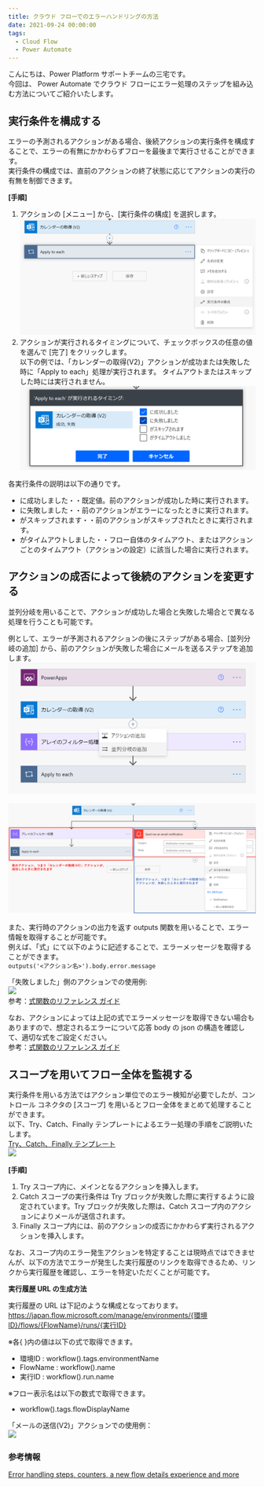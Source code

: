 ```yaml
---
title: クラウド フローでのエラーハンドリングの方法
date: 2021-09-24 00:00:00
tags:
  - Cloud Flow
  - Power Automate
---
```


こんにちは、Power Platform サポートチームの三宅です。  
  今回は、 Power Automate でクラウド フローにエラー処理のステップを組み込む方法についてご紹介いたします。

## 実行条件を構成する    
 
エラーの予測されるアクションがある場合、後続アクションの実行条件を構成することで、エラーの有無にかかわらずフローを最後まで実行させることができます。  
実行条件の構成では、直前のアクションの終了状態に応じてアクションの実行の有無を制御できます。  

**[手順]**  
1. アクションの [メニュー] から、[実行条件の構成] を選択します。  
![](./CloudFlow-ErrorHandling/img1.png) 　
2. アクションが実行されるタイミングについて、チェックボックスの任意の値を選んで [完了] をクリックします。  
以下の例では、「カレンダーの取得(V2)」アクションが成功または失敗した時に「Apply to each」処理が実行されます。
タイムアウトまたはスキップした時には実行されません。  
![](./CloudFlow-ErrorHandling/img2.png)  

各実行条件の説明は以下の通りです。 

- に成功しました・・既定値。前のアクションが成功した時に実行されます。  
- に失敗しました・・前のアクションがエラーになったときに実行されます。  
- がスキップされます・・前のアクションがスキップされたときに実行されます。  
- がタイムアウトしました・・フロー自体のタイムアウト、またはアクションごとのタイムアウト（アクションの設定）に該当した場合に実行されます。

## アクションの成否によって後続のアクションを変更する

並列分岐を用いることで、アクションが成功した場合と失敗した場合とで異なる処理を行うことも可能です。

例として、エラーが予測されるアクションの後にステップがある場合、[並列分岐の追加] から、前のアクションが失敗した場合にメールを送るステップを追加します。  
![](./CloudFlow-ErrorHandling/img3.png)  

![](./CloudFlow-ErrorHandling/img4.png)

また、実行時のアクションの出力を返す outputs 関数を用いることで、エラー情報を取得することが可能です。  
例えば、「式」にて以下のように記述することで、エラーメッセージを取得することができます。  
```outputs('<アクション名>').body.error.message```  

「失敗しました」側のアクションでの使用例:  
![](./CloudFlow-ErrorHandling/img5.png)  
参考：[式関数のリファレンス ガイド](https://docs.microsoft.com/ja-jp/azure/logic-apps/workflow-definition-language-functions-reference#outputs)

なお、アクションによっては上記の式でエラーメッセージを取得できない場合もありますので、想定されるエラーについて応答 body の json の構造を確認して、適切な式をご設定ください。  
参考：[式関数のリファレンス ガイド](https://docs.microsoft.com/ja-jp/azure/logic-apps/workflow-definition-language-functions-reference#outputs)

## スコープを用いてフロー全体を監視する  
実行条件を用いる方法ではアクション単位でのエラー検知が必要でしたが、コントロール コネクタの [スコープ] を用いるとフロー全体をまとめて処理することができます。  
以下、Try、Catch、Finally テンプレートによるエラー処理の手順をご説明いたします。  
[Try、Catch、Finally テンプレート](https://flow.microsoft.com/en-us/galleries/public/templates/e8e028c6df7b4eb786abdf510e4f1da3/try-catch-and-finally-template/)  
![](./CloudFlow-ErrorHandling/img6.png)  

**[手順]**  
1. Try スコープ内に、メインとなるアクションを挿入します。  
2. Catch スコープの実行条件は Try ブロックが失敗した際に実行するように設定されています。Try ブロックが失敗した際は、Catch スコープ内のアクションによりメールが送信されます。  
3. Finally スコープ内には、前のアクションの成否にかかわらず実行されるアクションを挿入します。  

なお、スコープ内のエラー発生アクションを特定することは現時点ではできませんが、以下の方法でエラーが発生した実行履歴のリンクを取得できるため、リンクから実行履歴を確認し、エラーを特定いただくことが可能です。  

**実行履歴 URL の生成方法**  

実行履歴の URL は下記のような構成となっております。  
https://japan.flow.microsoft.com/manage/environments/{環境ID}/flows/{FlowName}/runs/{実行ID}  

※各{ }内の値は以下の式で取得できます。  
- 環境ID : workflow().tags.environmentName  
- FlowName : workflow().name  
- 実行ID : workflow().run.name  

※フロー表示名は以下の数式で取得できます。  
- workflow().tags.flowDisplayName  

「メールの送信(V2)」アクションでの使用例：  
![](./CloudFlow-ErrorHandling/img7.png)  

### 参考情報  
[Error handling steps, counters, a new flow details experience and more](https://powerautomateweb.microsoft.com/en-us/blog/error-handling/)
